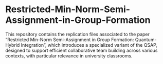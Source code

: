 # Restricted-Min-Norm-Semi-Assignment-in-Group-Formation
This repository contains the replication files associated to the paper “Restricted Min-Norm Semi-Assignment in Group Formation: Quantum-Hybrid Integration”, which introduces a specialized variant of the QSAP, designed to support efficient collaborative team building across various contexts, with particular relevance in university classrooms. 
